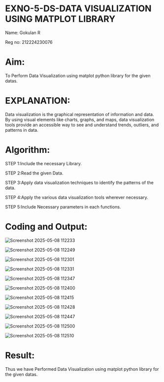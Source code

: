 # EXNO-5-DS-DATA VISUALIZATION USING MATPLOT LIBRARY
Name: Gokulan R

Reg no: 212224230076

# Aim:
  To Perform Data Visualization using matplot python library for the given datas.

# EXPLANATION:
Data visualization is the graphical representation of information and data. By using visual elements like charts, graphs, and maps, data visualization tools provide an accessible way to see and understand trends, outliers, and patterns in data.

# Algorithm:
STEP 1:Include the necessary Library.

STEP 2:Read the given Data.

STEP 3:Apply data visualization techniques to identify the patterns of the data.

STEP 4:Apply the various data visualization tools wherever necessary.

STEP 5:Include Necessary parameters in each functions.

# Coding and Output:
![Screenshot 2025-05-08 112233](https://github.com/user-attachments/assets/a0a2a9d1-7a6e-40b2-8ce2-31a111762872)

![Screenshot 2025-05-08 112249](https://github.com/user-attachments/assets/45a1569c-47b3-419e-840e-7b7dcb1850a7)

![Screenshot 2025-05-08 112301](https://github.com/user-attachments/assets/92d459ba-13d9-4971-a61b-abb67b2bc49f)

![Screenshot 2025-05-08 112331](https://github.com/user-attachments/assets/163a6c19-4407-4387-a8fc-cbf5b70a4fe9)

![Screenshot 2025-05-08 112347](https://github.com/user-attachments/assets/58b4e80a-af99-43f6-afb5-b205635a6b64)

![Screenshot 2025-05-08 112400](https://github.com/user-attachments/assets/f51e4bce-108b-4b52-98fb-db78902d3550)

![Screenshot 2025-05-08 112415](https://github.com/user-attachments/assets/9e098bf4-018c-4d26-b1c3-9397c4c50665)

![Screenshot 2025-05-08 112428](https://github.com/user-attachments/assets/54e148cd-62e6-4c72-bcad-6f4550d4318a)

![Screenshot 2025-05-08 112447](https://github.com/user-attachments/assets/e7a73a88-dad0-4458-a70e-5fb7f74f85b1)

![Screenshot 2025-05-08 112500](https://github.com/user-attachments/assets/eb464fd3-ea92-4197-806c-b000684fae07)

![Screenshot 2025-05-08 112510](https://github.com/user-attachments/assets/5eea488b-f0d6-4862-9859-742f2b8f3d46)

# Result:
 Thus we have Performed Data Visualization using matplot python library for the given datas.
